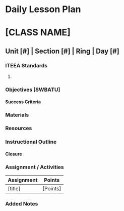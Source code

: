# Daily Lesson Plan

# [CLASS NAME]

## Unit [#] | Section [#] | Ring | Day [#]

### ITEEA Standards
  1.

### Objectives [SWBATU]

#### Success Criteria

### Materials

### Resources

### Instructional Outline

#### Closure

### Assignment / Activities

| Assignment  | Points |
| ------------- | ------------- |
| [title]  | [Points]   |

### Added Notes

